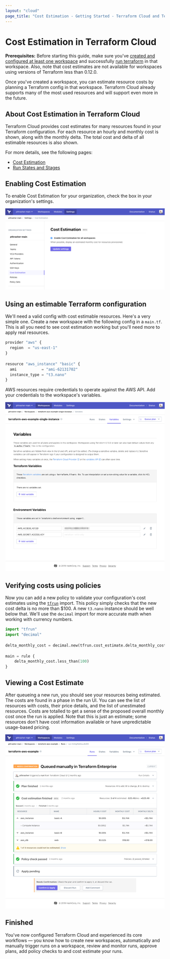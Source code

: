 ```yaml
---
layout: "cloud"
page_title: "Cost Estimation - Getting Started - Terraform Cloud and Terraform Enterprise"
---
```


# Cost Estimation in Terraform Cloud

**Prerequisites:** Before starting this guide, make sure you've [created and configured at least one workspace](./workspaces.html) and successfully [run terraform](./runs.html) in that workspace. Also, note that cost
estimates are not available for workspaces using versions of Terraform less than 0.12.0.

Once you've created a workspace, you can estimate resource costs by planning a Terraform config in that workspace. Terraform Cloud already supports many of the most used resources and will support even more in the future.


## About Cost Estimation in Terraform Cloud

Terraform Cloud provides cost estimates for many resources found in your Terraform configuration. For each resource an hourly and monthly cost is shown, along with the monthly delta. The total cost and delta of all estimable resources is also shown.

For more details, see the following pages:

- [Cost Estimation](../cost-estimation/index.html)
- [Run States and Stages](../run/states.html)

## Enabling Cost Estimation

To enable Cost Estimation for your organization, check the box in your organization's settings.

![enable cost estimation](./images/cost-estimation-enable.png)

## Using an estimable Terraform configuration

We'll need a valid config with cost estimable resources. Here's a very simple one. Create a new workspace with the following config in a `main.tf`. This is all you need to see cost estimation working but you'll need more to apply real resources.

```python
provider "aws" {
  region  = "us-east-1"
}

resource "aws_instance" "basic" {
  ami           = "ami-62131702"
  instance_type = "t3.nano"
}
```

AWS resources require credentials to operate against the AWS API. Add your credentials to the workspace's variables.

![cost estimation variables](./images/cost-estimation-variables.png)

## Verifying costs using policies

Now you can add a new policy to validate your configuration's cost estimates using the [`tfrun`](/docs/cloud/sentinel/import/tfrun.html) import. This policy simply checks that the new cost delta is no more than $100. A new `t3.nano` instance should be well below that. We'll use the `decimal` import for more accurate math when working with currency numbers.

```python
import "tfrun"
import "decimal"

delta_monthly_cost = decimal.new(tfrun.cost_estimate.delta_monthly_cost)

main = rule {
	delta_monthly_cost.less_than(100)
}
```

## Viewing a Cost Estimate

After queueing a new run, you should see your resources being estimated. The costs are found in a phase in the run UI. You can see the list of resources with costs, their price details, and the list of unestimated resources. Costs are totalled to get a sense of the proposed overall monthly cost once the run is applied. Note that this is just an estimate; some resources don't have cost information available or have unpredictable usage-based pricing.

![cost estimation run](./images/cost-estimation-run.png)

## Finished

You've now configured Terraform Cloud and experienced its core workflows — you know how to create new workspaces, automatically and manually trigger runs on a workspace, review and monitor runs, approve plans, add policy checks to and cost estimate your runs.

